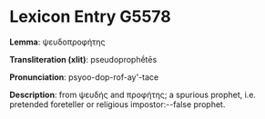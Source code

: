 # Lexicon Entry G5578

**Lemma**: ψευδοπροφήτης

**Transliteration (xlit)**: pseudoprophḗtēs

**Pronunciation**: psyoo-dop-rof-ay'-tace

**Description**:
from ψευδής and προφήτης; a spurious prophet, i.e. pretended foreteller or religious impostor:--false prophet.
